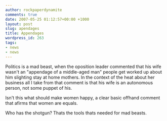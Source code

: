 ```yaml
---
author: rockpaperdynamite
comments: true
date: 2007-05-25 01:12:57+00:00 +1000
layout: post
slug: apendages
title: Appendages
wordpress_id: 263
tags:
- news
- news
---
```


Politics is a mad beast, when the oposition leader commented that his wife wasn't an "appendage of a middle-aged man" people get worked up about him slighting stay at home mothers. In the context of the heat about her business all I take from that comment is that his wife is an autonomous person, not some puppet of his.

Isn't this what should make women happy, a clear basic offhand comment that afirms that women are equals.

Who has the shotgun? Thats the tools thats needed for mad beasts.
